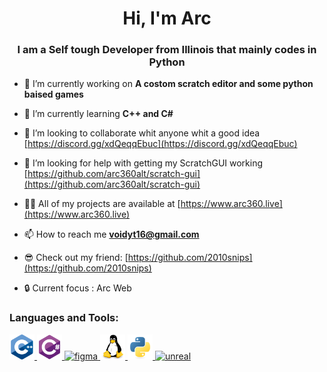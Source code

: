 <h1 align="center">Hi, I'm Arc</h1>
<h3 align="center">I am a Self tough Developer from Illinois that mainly codes in Python</h3>

- 🔭 I’m currently working on **A costom scratch editor and some python baised games**

- 🌱 I’m currently learning **C++ and C#**

- 👯 I’m looking to collaborate whit anyone whit a good idea [https://discord.gg/xdQeqqEbuc](https://discord.gg/xdQeqqEbuc)

- 🤝 I’m looking for help with getting my ScratchGUI working [https://github.com/arc360alt/scratch-gui](https://github.com/arc360alt/scratch-gui)

- 👨‍💻 All of my projects are available at [https://www.arc360.live](https://www.arc360.live)

- 📫 How to reach me **voidyt16@gmail.com**

- 😎 Check out my friend: [https://github.com/2010snips](https://github.com/2010snips)

- 🔒 Current focus : Arc Web

<h3 align="left">Languages and Tools:</h3>
<p align="left"> <a href="https://www.w3schools.com/cpp/" target="_blank" rel="noreferrer"> <img src="https://raw.githubusercontent.com/devicons/devicon/master/icons/cplusplus/cplusplus-original.svg" alt="cplusplus" width="40" height="40"/> </a> <a href="https://www.w3schools.com/cs/" target="_blank" rel="noreferrer"> <img src="https://raw.githubusercontent.com/devicons/devicon/master/icons/csharp/csharp-original.svg" alt="csharp" width="40" height="40"/> </a> <a href="https://www.figma.com/" target="_blank" rel="noreferrer"> <img src="https://www.vectorlogo.zone/logos/figma/figma-icon.svg" alt="figma" width="40" height="40"/> </a> <a href="https://www.linux.org/" target="_blank" rel="noreferrer"> <img src="https://raw.githubusercontent.com/devicons/devicon/master/icons/linux/linux-original.svg" alt="linux" width="40" height="40"/> </a> <a href="https://www.python.org" target="_blank" rel="noreferrer"> <img src="https://raw.githubusercontent.com/devicons/devicon/master/icons/python/python-original.svg" alt="python" width="40" height="40"/> </a> <a href="https://unrealengine.com/" target="_blank" rel="noreferrer"> <img src="https://raw.githubusercontent.com/kenangundogan/fontisto/036b7eca71aab1bef8e6a0518f7329f13ed62f6b/icons/svg/brand/unreal-engine.svg" alt="unreal" width="40" height="40"/> </a> </p>

